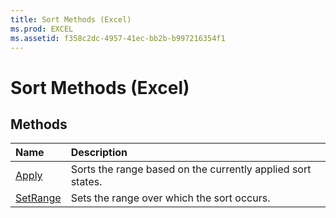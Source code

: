 ```yaml
---
title: Sort Methods (Excel)
ms.prod: EXCEL
ms.assetid: f358c2dc-4957-41ec-bb2b-b997216354f1
---
```



# Sort Methods (Excel)

## Methods



|**Name**|**Description**|
|:-----|:-----|
|[Apply](sort-apply-method-excel.md)|Sorts the range based on the currently applied sort states.|
|[SetRange](sort-setrange-method-excel.md)|Sets the range over which the sort occurs.|

